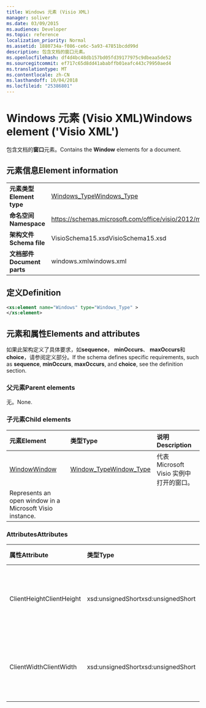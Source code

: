 ```yaml
---
title: Windows 元素 (Visio XML)
manager: soliver
ms.date: 03/09/2015
ms.audience: Developer
ms.topic: reference
localization_priority: Normal
ms.assetid: 1880734a-f086-ce6c-5a93-47851bcdd99d
description: 包含文档的窗口元素。
ms.openlocfilehash: df4d4bc48db157bd05fd39177975c9dbeaa5de52
ms.sourcegitcommit: ef717c65d8dd41ababffb01eafc443c79950aed4
ms.translationtype: MT
ms.contentlocale: zh-CN
ms.lasthandoff: 10/04/2018
ms.locfileid: "25386801"
---
```

# <a name="windows-element-visio-xml"></a><span data-ttu-id="265f9-103">Windows 元素 (Visio XML)</span><span class="sxs-lookup"><span data-stu-id="265f9-103">Windows element ('Visio XML')</span></span>

<span data-ttu-id="265f9-104">包含文档的**窗口**元素。</span><span class="sxs-lookup"><span data-stu-id="265f9-104">Contains the **Window** elements for a document.</span></span> 
  
## <a name="element-information"></a><span data-ttu-id="265f9-105">元素信息</span><span class="sxs-lookup"><span data-stu-id="265f9-105">Element information</span></span>

|||
|:-----|:-----|
|<span data-ttu-id="265f9-106">**元素类型**</span><span class="sxs-lookup"><span data-stu-id="265f9-106">**Element type**</span></span> <br/> |[<span data-ttu-id="265f9-107">Windows_Type</span><span class="sxs-lookup"><span data-stu-id="265f9-107">Windows_Type</span></span>](windows_type-complextypevisio-xml.md) <br/> |
|<span data-ttu-id="265f9-108">**命名空间**</span><span class="sxs-lookup"><span data-stu-id="265f9-108">**Namespace**</span></span> <br/> |https://schemas.microsoft.com/office/visio/2012/main  <br/> |
|<span data-ttu-id="265f9-109">**架构文件**</span><span class="sxs-lookup"><span data-stu-id="265f9-109">**Schema file**</span></span> <br/> |<span data-ttu-id="265f9-110">VisioSchema15.xsd</span><span class="sxs-lookup"><span data-stu-id="265f9-110">VisioSchema15.xsd</span></span>  <br/> |
|<span data-ttu-id="265f9-111">**文档部件**</span><span class="sxs-lookup"><span data-stu-id="265f9-111">**Document parts**</span></span> <br/> |<span data-ttu-id="265f9-112">windows.xml</span><span class="sxs-lookup"><span data-stu-id="265f9-112">windows.xml</span></span>  <br/> |
   
## <a name="definition"></a><span data-ttu-id="265f9-113">定义</span><span class="sxs-lookup"><span data-stu-id="265f9-113">Definition</span></span>

```XML
<xs:element name="Windows" type="Windows_Type" >
</xs:element>
```

## <a name="elements-and-attributes"></a><span data-ttu-id="265f9-114">元素和属性</span><span class="sxs-lookup"><span data-stu-id="265f9-114">Elements and attributes</span></span>

<span data-ttu-id="265f9-115">如果此架构定义了具体要求，如**sequence**， **minOccurs**、 **maxOccurs**和**choice**，请参阅定义部分。</span><span class="sxs-lookup"><span data-stu-id="265f9-115">If the schema defines specific requirements, such as **sequence**, **minOccurs**, **maxOccurs**, and **choice**, see the definition section.</span></span> 
  
### <a name="parent-elements"></a><span data-ttu-id="265f9-116">父元素</span><span class="sxs-lookup"><span data-stu-id="265f9-116">Parent elements</span></span>

<span data-ttu-id="265f9-117">无。</span><span class="sxs-lookup"><span data-stu-id="265f9-117">None.</span></span>
  
### <a name="child-elements"></a><span data-ttu-id="265f9-118">子元素</span><span class="sxs-lookup"><span data-stu-id="265f9-118">Child elements</span></span>

|<span data-ttu-id="265f9-119">**元素**</span><span class="sxs-lookup"><span data-stu-id="265f9-119">**Element**</span></span>|<span data-ttu-id="265f9-120">**类型**</span><span class="sxs-lookup"><span data-stu-id="265f9-120">**Type**</span></span>|<span data-ttu-id="265f9-121">**说明**</span><span class="sxs-lookup"><span data-stu-id="265f9-121">**Description**</span></span>|
|:-----|:-----|:-----|
|[<span data-ttu-id="265f9-122">Window</span><span class="sxs-lookup"><span data-stu-id="265f9-122">Window</span></span>](window-element-windows_type-complextypevisio-xml.md) <br/> |[<span data-ttu-id="265f9-123">Window_Type</span><span class="sxs-lookup"><span data-stu-id="265f9-123">Window_Type</span></span>](window_type-complextypevisio-xml.md) <br/> |<span data-ttu-id="265f9-124">代表 Microsoft Visio 实例中打开的窗口。
</span><span class="sxs-lookup"><span data-stu-id="265f9-124">Represents an open window in a Microsoft Visio instance.</span></span>  <br/> |
   
### <a name="attributes"></a><span data-ttu-id="265f9-125">Attributes</span><span class="sxs-lookup"><span data-stu-id="265f9-125">Attributes</span></span>

|<span data-ttu-id="265f9-126">**属性**</span><span class="sxs-lookup"><span data-stu-id="265f9-126">**Attribute**</span></span>|<span data-ttu-id="265f9-127">**类型**</span><span class="sxs-lookup"><span data-stu-id="265f9-127">**Type**</span></span>|<span data-ttu-id="265f9-128">**必需**</span><span class="sxs-lookup"><span data-stu-id="265f9-128">**Required**</span></span>|<span data-ttu-id="265f9-129">**说明**</span><span class="sxs-lookup"><span data-stu-id="265f9-129">**Description**</span></span>|<span data-ttu-id="265f9-130">**可能的值**</span><span class="sxs-lookup"><span data-stu-id="265f9-130">**Possible values**</span></span>|
|:-----|:-----|:-----|:-----|:-----|
|<span data-ttu-id="265f9-131">ClientHeight</span><span class="sxs-lookup"><span data-stu-id="265f9-131">ClientHeight</span></span>  <br/> |<span data-ttu-id="265f9-132">xsd:unsignedShort</span><span class="sxs-lookup"><span data-stu-id="265f9-132">xsd:unsignedShort</span></span>  <br/> |<span data-ttu-id="265f9-133">可选</span><span class="sxs-lookup"><span data-stu-id="265f9-133">optional</span></span>  <br/> |<span data-ttu-id="265f9-134">代表尺寸显示区域的高度</span><span class="sxs-lookup"><span data-stu-id="265f9-134">Represents the height dimension of a display area</span></span>  <br/> |<span data-ttu-id="265f9-135">Xsd:unsignedShort 类型的值。</span><span class="sxs-lookup"><span data-stu-id="265f9-135">Values of the xsd:unsignedShort type.</span></span>  <br/> |
|<span data-ttu-id="265f9-136">ClientWidth</span><span class="sxs-lookup"><span data-stu-id="265f9-136">ClientWidth</span></span>  <br/> |<span data-ttu-id="265f9-137">xsd:unsignedShort</span><span class="sxs-lookup"><span data-stu-id="265f9-137">xsd:unsignedShort</span></span>  <br/> |<span data-ttu-id="265f9-138">可选</span><span class="sxs-lookup"><span data-stu-id="265f9-138">optional</span></span>  <br/> |<span data-ttu-id="265f9-139">代表显示区域的宽度维度</span><span class="sxs-lookup"><span data-stu-id="265f9-139">Represents the width dimension of a display area</span></span>  <br/> |<span data-ttu-id="265f9-140">Xsd:unsignedShort 类型的值。</span><span class="sxs-lookup"><span data-stu-id="265f9-140">Values of the xsd:unsignedShort type.</span></span>  <br/> |
   

